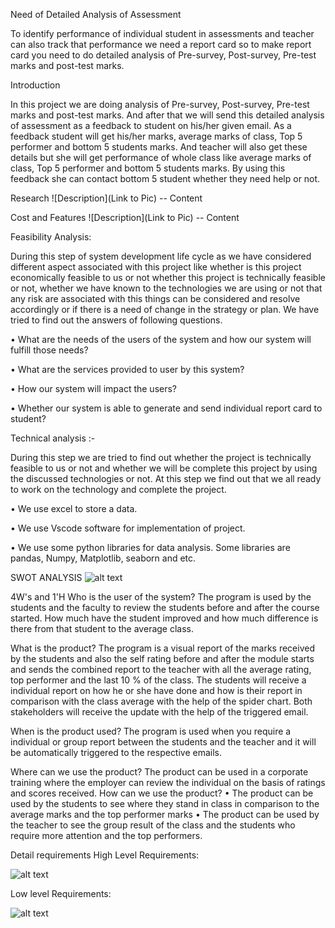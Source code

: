 Need of Detailed Analysis of Assessment

To identify performance of individual student in assessments and teacher can also track that performance we need a report card so to make report  card you need to do detailed analysis of Pre-survey, Post-survey, Pre-test marks and post-test marks.
 
Introduction 

In this project we are doing analysis of Pre-survey, Post-survey, Pre-test marks and post-test marks.
And after that we will send this detailed analysis of assessment as a feedback to student on his/her given email. As a feedback student will get his/her marks, average marks of class, Top 5 performer and bottom 5 students marks. And teacher will also get these details but she will get performance of whole class like average marks of class, Top 5 performer and bottom 5 students marks. By using this feedback she can contact bottom 5 student whether they need help or not.


Research
![Description](Link to Pic) -- Content

Cost and Features
![Description](Link to Pic) -- Content

Feasibility Analysis: 

During this step of system development life cycle as we have considered different aspect associated with this project like whether is this project economically feasible to us or not whether this project is technically feasible or not, whether we have known to the technologies we are using or not that any risk are associated with this things can be considered and resolve accordingly or if there is a need of change in the strategy or plan. We have tried to find out the answers of following questions. 

•	What are the needs of the users of the system and how our system will fulfill those needs? 

•	What are the services provided to user by this system? 

•	How our system will impact the users? 

•	Whether our system is able to generate and send individual report card to student? 

Technical analysis :-

During this step we are tried to find out whether the project is technically feasible to us or not and whether we will be complete this project by using the discussed technologies or not. At this step we find out that we all ready to work on the technology and complete the project.

•	We use excel to store a data.

•	We use Vscode software for implementation of project.

•	We use some python libraries for data analysis. Some libraries are pandas, Numpy, 
Matplotlib, seaborn and etc.

SWOT ANALYSIS
![alt text](https://github.com/99003655/AppliedSDLC_C4/blob/main/SWOT%20Analysis.png)

4W's and 1'H
Who is the user of the system?
The program is used by the students and the faculty to review the students before and after the course started. How much have the student improved and how much difference is there from that student to the average class.

What is the product?
The program is a visual report of the marks received by the students and also the self rating before and after the module starts and sends the combined report to the teacher with all the average rating, top performer and the last 10 % of the class. The students will receive a individual report on how he or she have done and how is their report in comparison with the class average with the help of the spider chart. Both stakeholders will receive the update with the help of the triggered email.

When is the product used?
The program is used when you require a individual or group report between the students and the teacher and it will be automatically triggered to the respective emails.

Where can we use the product?
The product can be used in a corporate training where the employer can review the individual on the basis of ratings and scores received. 
How can we use the product?
•	The product can be used by the students to see where they stand in class in comparison to the average marks and the top performer marks
•	The product can be used by the teacher to see the group result of the class and the students who require more attention and the top performers.

Detail requirements
High Level Requirements:


![alt text](https://github.com/99003655/AppliedSDLC_C4/blob/main/HighLevelReqt.JPG)

Low level Requirements:


![alt text](https://github.com/99003655/AppliedSDLC_C4/blob/main/lowlevelreqt.JPG)
